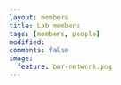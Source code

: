 ```yaml
---
layout: members
title: Lab members
tags: [members, people]
modified: 
comments: false
image:
  feature: bar-network.png
---
```

